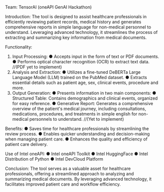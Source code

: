 Team: TensorAI (oneAPI GenAI Hackathon)

Introduction:
The tool is designed to assist healthcare professionals in efficiently reviewing patient records,
medical history and generates comprehensive reports in simple language for non-medical
personnel to understand. Leveraging advanced technology, it streamlines the process of
extracting and summarizing key information from medical documents.

Functionality:
1) Input Processing:
● Accepts input in the form of text or PDF documents.
● Performs optical character recognition (OCR) to extract text data. //(PDF yet to implement)
2) Analysis and Extraction:
● Utilizes a fine-tuned DeBERTa Large Language Model (LLM) trained on the PubMed
dataset.
● Extracts essential details such as patient age, sex, clinical events, procedure and
more.
3) Output Generation:
● Presents information in two main components:
● Structured Table: Contains demographics and clinical events, organized for easy
reference.
● Generative Report: Generates a comprehensive overview of the patient's medical
journey, including consultations, medications, procedures, and treatments in simple english for
non-medical personnels to understand. //(Yet to implement)

Benefits:
● Saves time for healthcare professionals by streamlining the review process.
● Enables quicker understanding and decision-making when managing patient care.
● Enhances the quality and efficiency of patient care delivery.

Use of Intel oneAPI:
● Intel oneAPI Toolkit
● Intel HuggingFace
● Intel Distribution of Python
● Intel DevCloud Platform

Conclusion:
The tool serves as a valuable asset for healthcare professionals, offering a streamlined
approach to analyzing and summarizing medical documents. By leveraging advanced
technology, it facilitates improved patient care and workflow efficiency.
